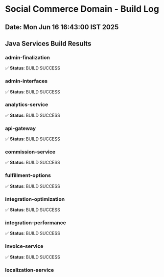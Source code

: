 # Social Commerce Domain - Build Log
## Date: Mon Jun 16 16:43:00 IST 2025

## Java Services Build Results

### admin-finalization
✅ **Status**: BUILD SUCCESS

### admin-interfaces
✅ **Status**: BUILD SUCCESS

### analytics-service
✅ **Status**: BUILD SUCCESS

### api-gateway
✅ **Status**: BUILD SUCCESS

### commission-service
✅ **Status**: BUILD SUCCESS

### fulfillment-options
✅ **Status**: BUILD SUCCESS

### integration-optimization
✅ **Status**: BUILD SUCCESS

### integration-performance
✅ **Status**: BUILD SUCCESS

### invoice-service
✅ **Status**: BUILD SUCCESS

### localization-service
